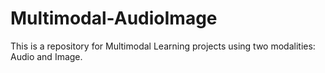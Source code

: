 # Multimodal-AudioImage
This is a repository for Multimodal Learning projects using two modalities: Audio and Image. 
